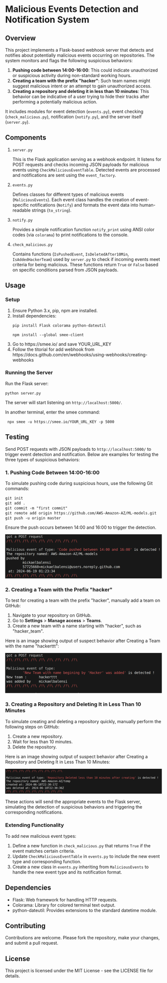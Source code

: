 

<h1>Malicious Events Detection and Notification System</h1>

<h2>Overview</h2>

<p>This project implements a Flask-based webhook server that detects and notifies about potentially malicious events occurring on repositories.  The system monitors and flags the following suspicious behaviors:</p>
<ol>
    <li><strong>Pushing code between 14:00-16:00</strong>: This could indicate unauthorized or suspicious activity during non-standard working hours.</li>
    <li><strong>Creating a team with the prefix "hacker"</strong>: Such team names might suggest malicious intent or an attempt to gain unauthorized access.</li>
    <li><strong>Creating a repository and deleting it in less than 10 minutes</strong>: This behavior can be indicative of a user trying to hide their tracks after performing a potentially malicious action.</li>
</ol>
<p>It includes modules for event detection (<code>events.py</code>), event checking (<code>check_malicious.py</code>), notification (<code>notify.py</code>), and the server itself (<code>server.py</code>).</p>

<h2>Components</h2>

<ol>
    <li><code>server.py</code></li>
    <p>This is the Flask application serving as a webhook endpoint. It listens for POST requests and checks incoming JSON payloads for malicious events using <code>CheckMaliciousEventTable</code>. Detected events are processed and notifications are sent using the <code>event_factory</code>.</p>
    <li><code>events.py</code></li>
    <p>Defines classes for different types of malicious events (<code>MaliciousEvents</code>). Each event class handles the creation of event-specific notifications (<code>Notify</code>) and formats the event data into human-readable strings (<code>to_string</code>).</p>
    <li><code>notify.py</code></li>
    <p>Provides a simple notification function <code>notify_print</code> using ANSI color codes (via <code>colorama</code>) to print notifications to the console.</p>
    <li><code>check_malicious.py</code></li>
    <p>Contains functions (<code>IsPushedEvent</code>, <code>IsDeletedAfter10Min</code>, <code>IsAddedHackerTeam</code>) used by <code>server.py</code> to check if incoming events meet criteria for being malicious. These functions return <code>True</code> or <code>False</code> based on specific conditions parsed from JSON payloads.</p>
</ol>

<h2>Usage</h2>

<h3>Setup</h3>

<ol>
    <li>Ensure Python 3.x, pip, npm are installed.</li>
    <li>Install dependencies:</li>
    <pre><code>pip install Flask colorama python-dateutil</code></pre>
    <pre><code>npm install --global smee-client</code></pre>
    <li>Go to https://smee.io/ and save YOUR_URL_KEY</li>
    <li>Follow the titorial for add webhook from https://docs.github.com/en/webhooks/using-webhooks/creating-webhooks</li>
</ol>


<h3>Running the Server</h3>

<p>Run the Flask server:</p>

<pre><code>python server.py
</code></pre>

<p>The server will start listening on <code>http://localhost:5000/</code>.</p>
<p>In another terminal, enter the smee command:</p>
<pre><code> npx smee -u https://smee.io/YOUR_URL_KEY -p 5000</code></pre>
<h2>Testing</h2>

<p>Send POST requests with JSON payloads to <code>http://localhost:5000/</code> to trigger event detection and notification. Below are examples for testing the three types of suspicious behaviors:</p>

<h3>1. Pushing Code Between 14:00-16:00</h3>
<p>To simulate pushing code during suspicious hours, use the following Git commands:</p>
<pre><code>git init
git add .
git commit -m "first commit"
git remote add origin https://github.com/AWS-Amazon-AZ/ML-models.git
git push -u origin master
</code></pre>
<p>Ensure the push occurs between 14:00 and 16:00 to trigger the detection.</p>
<img src="output push code btw 14h and 16h.png" alt="Delete repository">

<h3>2. Creating a Team with the Prefix "hacker"</h3>
<p>To test for creating a team with the prefix "hacker", manually add a team on GitHub:</p>
<ol>
    <li>Navigate to your repository on GitHub.</li>
    <li>Go to <strong>Settings</strong> &gt; <strong>Manage access</strong> &gt; <strong>Teams</strong>.</li>
    <li>Create a new team with a name starting with "hacker", such as "hacker_team".</li>
</ol>
<p>Here is an image showing output of suspect behavior after Creating a Team with the name "hackerttt":</p>
<img src="output new hacker team added.png" alt="Delete repository">


<h3>3. Creating a Repository and Deleting It in Less Than 10 Minutes</h3>
<p>To simulate creating and deleting a repository quickly, manually perform the following steps on GitHub:</p>
<ol>
    <li>Create a new repository.</li>
    <li>Wait for less than 10 minutes.</li>
    <li>Delete the repository.</li>
</ol>
<p>Here is an image showing output of suspect behavior after Creating a Repository and Deleting It in Less Than 10 Minutes:</p>
<img src="output delet repository less than 10 minutes.png" alt="Delete repository">

<p>These actions will send the appropriate events to the Flask server, simulating the detection of suspicious behaviors and triggering the corresponding notifications.</p>


<h3>Extending Functionality</h3>

<p>To add new malicious event types:</p>

<ol>
    <li>Define a new function in <code>check_malicious.py</code> that returns <code>True</code> if the event matches certain criteria.</li>
    <li>Update <code>CheckMaliciousEventTable</code> in <code>events.py</code> to include the new event type and corresponding function.</li>
    <li>Create a new class in <code>events.py</code> inheriting from <code>MaliciousEvents</code> to handle the new event type and its notification format.</li>
</ol>

<h2>Dependencies</h2>

<ul>
    <li>Flask: Web framework for handling HTTP requests.</li>
    <li>Colorama: Library for colored terminal text output.</li>
    <li>python-dateutil: Provides extensions to the standard datetime module.</li>
</ul>

<h2>Contributing</h2>

<p>Contributions are welcome. Please fork the repository, make your changes, and submit a pull request.</p>

<h2>License</h2>

<p>This project is licensed under the MIT License - see the LICENSE file for details.</p>

